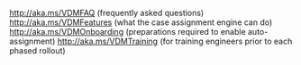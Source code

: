 http://aka.ms/VDMFAQ (frequently asked questions)
http://aka.ms/VDMFeatures (what the case assignment engine can do)
http://aka.ms/VDMOnboarding (preparations required to enable auto-assignment)
http://aka.ms/VDMTraining (for training engineers prior to each phased rollout)